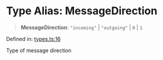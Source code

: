 # Type Alias: MessageDirection

> **MessageDirection**: `"incoming"` \| `"outgoing"` \| `0` \| `1`

Defined in: [types.ts:16](https://github.com/GeoDaCenter/openassistant/blob/1a6f158a9bc0914d446c35a467a546a572748a5e/packages/core/src/types.ts#L16)

Type of message direction
